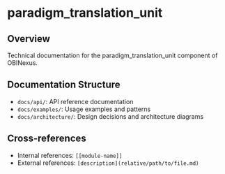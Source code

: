 # paradigm_translation_unit

## Overview
Technical documentation for the paradigm_translation_unit component of OBINexus.

## Documentation Structure
- `docs/api/`: API reference documentation
- `docs/examples/`: Usage examples and patterns
- `docs/architecture/`: Design decisions and architecture diagrams

## Cross-references
- Internal references: `[[module-name]]`
- External references: `[description](relative/path/to/file.md)`
